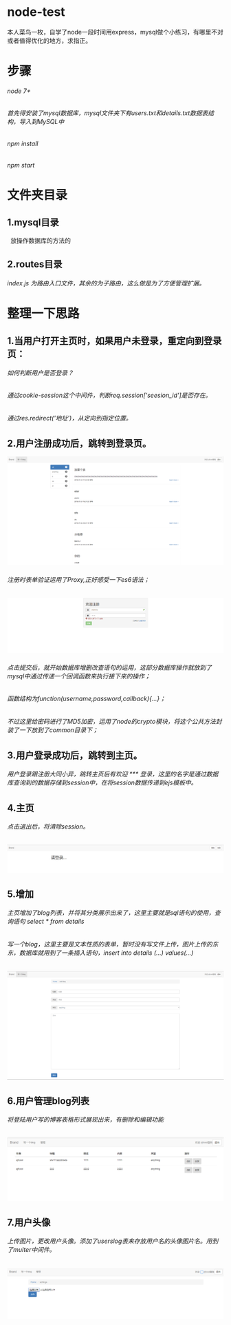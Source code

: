 # node-test
本人菜鸟一枚，自学了node一段时间用express，mysql做个小练习，有哪里不对或者值得优化的地方，求指正。
# 步骤
###### node 7+
###### 首先得安装了mysql数据库，mysql文件夹下有users.txt和details.txt数据表结构，导入到MySQL中
###### npm install
###### npm start
# 文件夹目录
## 1.mysql目录
   放操作数据库的方法的
## 2.routes目录
  ###### index.js 为路由入口文件，其余的为子路由，这么做是为了方便管理扩展。
# 整理一下思路
## 1.当用户打开主页时，如果用户未登录，重定向到登录页：
 ###### 如何判断用户是否登录？
 ###### 通过cookie-session这个中间件，判断req.session['seesion_id']是否存在。
 ###### 通过res.redirect('地址')，从定向到指定位置。
## 2.用户注册成功后，跳转到登录页。
![login](https://github.com/zjfcool/node-test/blob/master/public/images/login.png)
###### 注册时表单验证运用了Proxy,正好感受一下es6语法；
![reg](https://github.com/zjfcool/node-test/blob/master/public/images/reg.png)
###### 点击提交后，就开始数据库增删改查语句的运用，这部分数据库操作就放到了mysql中通过传递一个回调函数来执行接下来的操作；
###### 函数结构为function(username,password,callback){...}；
###### 不过这里给密码进行了MD5加密，运用了node的crypto模块，将这个公共方法封装了一下放到了common目录下；
## 3.用户登录成功后，跳转到主页。
###### 用户登录跟注册大同小异，跳转主页后有欢迎 *** 登录，这里的名字是通过数据库查询到的数据存储到session中，在将session数据传递到ejs模板中。
## 4.主页
###### 点击退出后，将清除session。
![logout](https://github.com/zjfcool/node-test/blob/master/public/images/logout.png)
## 5.增加
###### 主页增加了blog列表，并将其分类展示出来了，这里主要就是sql语句的使用，查询语句 select * from details
###### 写一个blog，这里主要是文本性质的表单，暂时没有写文件上传，图片上传的东东，数据库就用到了一条插入语句，insert into details (...)  values(...)
![blog](https://github.com/zjfcool/node-test/blob/master/public/images/blog.png)
## 6.用户管理blog列表
###### 将登陆用户写的博客表格形式展现出来，有删除和编辑功能
![blog](https://github.com/zjfcool/node-test/blob/master/public/images/guanli.png)
## 7.用户头像
###### 上传图片，更改用户头像。添加了userslog表来存放用户名的头像图片名。用到了multer中间件。
![blog](https://github.com/zjfcool/node-test/blob/master/public/images/upload.png)
